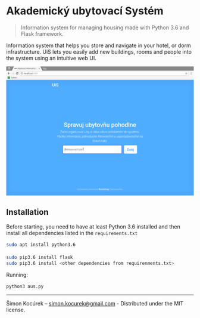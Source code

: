 # Akademický ubytovací Systém
> Information system for managing housing made with Python 3.6 and Flask framework.

Information system that helps you store and navigate in your hotel, or dorm infrastructure.
UiS lets you easily add new buildings, rooms and people into the system using an intuitive
web UI.

![](demo.gif)

## Installation

Before starting, you need to have at least Python 3.6 installed and then install
all dependencies listed in the `requirements.txt`

```sh
sudo apt install python3.6

sudo pip3.6 install flask
sudo pip3.6 install <other dependencies from requirenments.txt>
```

Running:

```sh
python3 aus.py
```

----

Šimon Kocúrek – simon.kocurek@gmail.com - Distributed under the MIT license.
